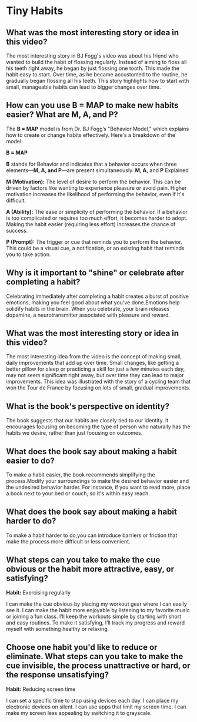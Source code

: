 # Tiny Habits

## What was the most interesting story or idea in this video?

The most interesting story in BJ Fogg's video was about his friend who wanted to build the habit of flossing regularly. Instead of aiming to floss all his teeth right away, he began by just flossing one tooth. This made the habit easy to start. Over time, as he became accustomed to the routine, he gradually began flossing all his teeth. This story highlights how to start with small, manageable habits can lead to bigger changes over time.


## How can you use B = MAP to make new habits easier? What are M, A, and P?
The **B = MAP** model is from Dr. BJ Fogg’s "Behavior Model," which explains how to create or change habits effectively. Here's a breakdown of the model:

**B = MAP**

**B** stands for Behavior and indicates that a behavior occurs when three elements—**M, A, and P**—are present simultaneously.
**M, A,** and **P** Explained

**M (Motivation):** The level of desire to perform the behavior. This can be driven by factors like wanting to experience pleasure or avoid pain. Higher motivation increases the likelihood of performing the behavior, even if it's difficult.

**A (Ability):** The ease or simplicity of performing the behavior. If a behavior is too complicated or requires too much effort, it becomes harder to adopt. Making the habit easier (requiring less effort) increases the chance of success.

**P (Prompt):** The trigger or cue that reminds you to perform the behavior. This could be a visual cue, a notification, or an existing habit that reminds you to take action.

## Why is it important to "shine" or celebrate after completing a habit?
Celebrating immediately after completing a habit creates a burst of positive emotions, making you feel good about what you've done.Emotions help solidify habits in the brain. When you celebrate, your brain releases dopamine, a neurotransmitter associated with pleasure and reward.

## What was the most interesting story or idea in this video?
The most interesting idea from the video is the concept of making small, daily improvements that add up over time. Small changes, like getting a better pillow for sleep or practicing a skill for just a few minutes each day, may not seem significant right away, but over time they can lead to major improvements. This idea was illustrated with the story of a cycling team that won the Tour de France by focusing on lots of small, gradual improvements.

## What is the book's perspective on identity?
The book suggests that our habits are closely tied to our identity. It encourages focusing on becoming the type of person who naturally has the habits we desire, rather than just focusing on outcomes.

## What does the book say about making a habit easier to do?
To make a habit easier, the book recommends simplifying the process.Modify your surroundings to make the desired behavior easier and the undesired behavior harder. For instance, if you want to read more, place a book next to your bed or couch, so it's within easy reach.

## What does the book say about making a habit harder to do?
To make a habit harder to do,you can introduce barriers or friction that make the process more difficult or less convenient.

## What steps can you take to make the cue obvious or the habit more attractive, easy, or satisfying?
**Habit:** Exercising regularly

I can make the cue obvious by placing my workout gear where I can easily see it.
I can make the habit more enjoyable by listening to my favorite music or joining a fun class.
I’ll keep the workouts simple by starting with short and easy routines.
To make it satisfying, I’ll track my progress and reward myself with something healthy or relaxing.

## Choose one habit you'd like to reduce or eliminate. What steps can you take to make the cue invisible, the process unattractive or hard, or the response unsatisfying?
**Habit:** Reducing screen time

I can set a specific time to stop using devices each day.
I can place my electronic devices on silent.
I can use apps that limit my screen time.
I can make my screen less appealing by switching it to grayscale.